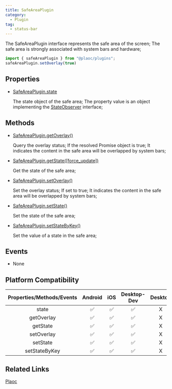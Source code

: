 ```yaml
---
title: SafeAreaPlugin
category:
  - Plugin
tag: 
  - status-bar
---
```


The SafeAreaPlugin interface represents the safe area of the screen;
The safe area is strongly associated with system bars and hardware;

```javascript
import { safeAreaPlugin } from "@plaoc/plugins";
safeAreaPlugin.setOverlay(true)
```

## Properties

- [SafeAreaPlugin.state](./state.md)

  The state object of the safe area;
  The property value is an object implementing the [StateObserver](../../interface/state-observer/index.md) interface;
  

## Methods

  - [SafeAreaPlugin.getOverlay()](./get-overlay.md)  

    Query the overlay status;
    If the resolved Promise object is true;
    It indicates the content in the safe area will be overlapped by system bars;

  - [SafeAreaPlugin.getState([force_update])](./get-state.md)

    Get the state of the safe area;

  - [SafeAreaPlugin.setOverlay()](./set-overlay.md)

    Set the overlay status;
    If set to true;
    It indicates the content in the safe area will be overlapped by system bars;

  - [SafeAreaPlugin.setState()](./set-state.md)

    Set the state of the safe area;

  - [SafeAreaPlugin.setStateByKey()](./set-state-by-key.md)

    Set the value of a state in the safe area;


## Events

- None


## Platform Compatibility

| Properties/Methods/Events | Android | iOS | Desktop-Dev | Desktop |
|:------------:|:-------:|:---:|:-----------:|:-------:|
| state        | ✅      | ✅  | ✅          | X       |
| getOverlay   | ✅      | ✅  | ✅          | X       |  
| getState     | ✅      | ✅  | ✅          | X       |
| setOverlay   | ✅      | ✅  | ✅          | X       |
| setState     | ✅      | ✅  | ✅          | X       |
| setStateByKey| ✅      | ✅  | ✅          | X       |


## Related Links

[Plaoc](../)